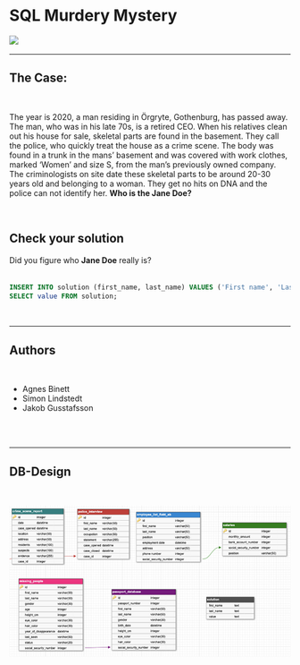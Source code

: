# SQL Murdery Mystery

<img src="https://media.giphy.com/media/kf99chtlVP5vP5L3EF/giphy.gif" width="30%">

---

## The Case:

<br>

The year is 2020, a man residing in Örgryte, Gothenburg, has passed away. The man, who was in his late 70s, is a retired CEO. When his relatives clean out his house for sale, skeletal parts are found in the basement. They call the police, who quickly treat the house as a crime scene. The body was found in a trunk in the mans’ basement and was covered with work clothes, marked ‘Women’ and size S, from the man’s previously owned company. The criminologists on site date these skeletal parts to be around 20-30 years old and belonging to a woman. They get no hits on DNA and the police can not identify her. **Who is the Jane Doe?**

<br>

## Check your solution

Did you figure who **Jane Doe** really is?
<br>
<br>

```sql
INSERT INTO solution (first_name, last_name) VALUES ('First name', 'Last name');
SELECT value FROM solution;
```

<br>

---

## Authors

<br>

- Agnes Binett
- Simon Lindstedt
- Jakob Gusstafsson

<br>
<br>

---

## DB-Design

<br>

![](dbdesign.png)

